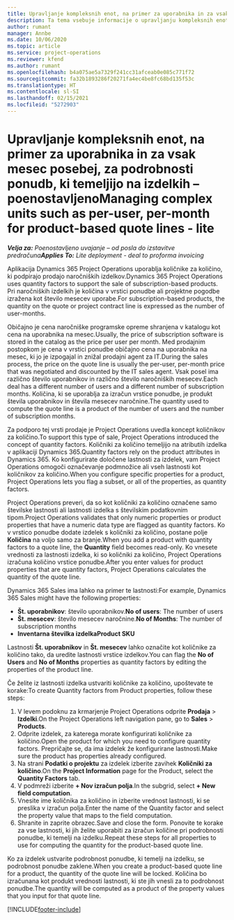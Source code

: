 ```yaml
---
title: Upravljanje kompleksnih enot, na primer za uporabnika in za vsak mesec posebej, za podrobnosti ponudb, ki temeljijo na izdelkih – poenostavljeno
description: Ta tema vsebuje informacije o upravljanju kompleksnih enot za podrobnosti ponudb, ki temeljijo na izdelkih.
author: rumant
manager: Annbe
ms.date: 10/06/2020
ms.topic: article
ms.service: project-operations
ms.reviewer: kfend
ms.author: rumant
ms.openlocfilehash: b4a075ae5a7329f241cc31afceab0e085c771f72
ms.sourcegitcommit: fa32b1893286f20271fa4ec4be8fc68bd135f53c
ms.translationtype: HT
ms.contentlocale: sl-SI
ms.lasthandoff: 02/15/2021
ms.locfileid: "5272903"
---
```

# <a name="managing-complex-units-such-as-per-user-per-month-for-product-based-quote-lines---lite"></a><span data-ttu-id="9bbcd-103">Upravljanje kompleksnih enot, na primer za uporabnika in za vsak mesec posebej, za podrobnosti ponudb, ki temeljijo na izdelkih – poenostavljeno</span><span class="sxs-lookup"><span data-stu-id="9bbcd-103">Managing complex units such as per-user, per-month for product-based quote lines - lite</span></span>

<span data-ttu-id="9bbcd-104">_**Velja za:** Poenostavljeno uvajanje – od posla do izstavitve predračuna_</span><span class="sxs-lookup"><span data-stu-id="9bbcd-104">_**Applies To:** Lite deployment - deal to proforma invoicing_</span></span>

<span data-ttu-id="9bbcd-105">Aplikacija Dynamics 365 Project Operations uporablja količnike za količino, ki podpirajo prodajo naročniških izdelkov.</span><span class="sxs-lookup"><span data-stu-id="9bbcd-105">Dynamics 365 Project Operations uses quantity factors to support the sale of subscription-based products.</span></span> <span data-ttu-id="9bbcd-106">Pri naročniških izdelkih je količina v vrstici ponudbe ali projektne pogodbe izražena kot število mesecev uporabe.</span><span class="sxs-lookup"><span data-stu-id="9bbcd-106">For subscription-based products, the quantity on the quote or project contract line is expressed as the number of user-months.</span></span>

<span data-ttu-id="9bbcd-107">Običajno je cena naročniške programske opreme shranjena v katalogu kot cena na uporabnika na mesec.</span><span class="sxs-lookup"><span data-stu-id="9bbcd-107">Usually, the price of subscription software is stored in the catalog as the price per user per month.</span></span> <span data-ttu-id="9bbcd-108">Med prodajnim postopkom je cena v vrstici ponudbe običajno cena na uporabnika na mesec, ki jo je izpogajal in znižal prodajni agent za IT.</span><span class="sxs-lookup"><span data-stu-id="9bbcd-108">During the sales process, the price on the quote line is usually the per-user, per-month price that was negotiated and discounted by the IT sales agent.</span></span> <span data-ttu-id="9bbcd-109">Vsak posel ima različno število uporabnikov in različno število naročniških mesecev.</span><span class="sxs-lookup"><span data-stu-id="9bbcd-109">Each deal has a different number of users and a different number of subscription months.</span></span> <span data-ttu-id="9bbcd-110">Količina, ki se uporablja za izračun vrstice ponudbe, je produkt števila uporabnikov in števila mesecev naročnine.</span><span class="sxs-lookup"><span data-stu-id="9bbcd-110">The quantity used to compute the quote line is a product of the number of users and the number of subscription months.</span></span>

<span data-ttu-id="9bbcd-111">Za podporo tej vrsti prodaje je Project Operations uvedla koncept količnikov za količino.</span><span class="sxs-lookup"><span data-stu-id="9bbcd-111">To support this type of sale, Project Operations introduced the concept of quantity factors.</span></span> <span data-ttu-id="9bbcd-112">Količniki za količino temeljijo na atributih izdelka v aplikaciji Dynamics 365.</span><span class="sxs-lookup"><span data-stu-id="9bbcd-112">Quantity factors rely on the product attributes in Dynamics 365.</span></span> <span data-ttu-id="9bbcd-113">Ko konfigurirate določene lastnosti za izdelek, vam Project Operations omogoči označevanje podmnožice ali vseh lastnosti kot količnikov za količino.</span><span class="sxs-lookup"><span data-stu-id="9bbcd-113">When you configure specific properties for a product, Project Operations lets you flag a subset, or all of the properties, as quantity factors.</span></span>

<span data-ttu-id="9bbcd-114">Project Operations preveri, da so kot količniki za količino označene samo številske lastnosti ali lastnosti izdelka s številskim podatkovnim tipom.</span><span class="sxs-lookup"><span data-stu-id="9bbcd-114">Project Operations validates that only numeric properties or product properties that have a numeric data type are flagged as quantity factors.</span></span> <span data-ttu-id="9bbcd-115">Ko v vrstico ponudbe dodate izdelek s količniki za količino, postane polje **Količina** na voljo samo za branje.</span><span class="sxs-lookup"><span data-stu-id="9bbcd-115">When you add a product with quantity factors to a quote line, the **Quantity** field becomes read-only.</span></span> <span data-ttu-id="9bbcd-116">Ko vnesete vrednosti za lastnosti izdelka, ki so količniki za količino, Project Operations izračuna količino vrstice ponudbe.</span><span class="sxs-lookup"><span data-stu-id="9bbcd-116">After you enter values for product properties that are quantity factors, Project Operations calculates the quantity of the quote line.</span></span>

<span data-ttu-id="9bbcd-117">Dynamics 365 Sales ima lahko na primer te lastnosti:</span><span class="sxs-lookup"><span data-stu-id="9bbcd-117">For example, Dynamics 365 Sales might have the following properties:</span></span>

- <span data-ttu-id="9bbcd-118">**Št. uporabnikov**: število uporabnikov.</span><span class="sxs-lookup"><span data-stu-id="9bbcd-118">**No of users**: The number of users</span></span>
- <span data-ttu-id="9bbcd-119">**Št. mesecev**: število mesecev naročnine.</span><span class="sxs-lookup"><span data-stu-id="9bbcd-119">**No of Months**: The number of subscription months</span></span>
- <span data-ttu-id="9bbcd-120">**Inventarna številka izdelka**</span><span class="sxs-lookup"><span data-stu-id="9bbcd-120">**Product SKU**</span></span>

<span data-ttu-id="9bbcd-121">Lastnosti **Št. uporabnikov** in **Št. mesecev** lahko označite kot količnike za količino tako, da uredite lastnosti vrstice izdelkov.</span><span class="sxs-lookup"><span data-stu-id="9bbcd-121">You can flag the **No of Users** and **No of Months** properties as quantity factors by editing the properties of the product line.</span></span>

<span data-ttu-id="9bbcd-122">Če želite iz lastnosti izdelka ustvariti količnike za količino, upoštevate te korake:</span><span class="sxs-lookup"><span data-stu-id="9bbcd-122">To create Quantity factors from Product properties, follow these steps:</span></span>

1. <span data-ttu-id="9bbcd-123">V levem podoknu za krmarjenje Project Operations odprite **Prodaja** > **Izdelki**.</span><span class="sxs-lookup"><span data-stu-id="9bbcd-123">On the Project Operations left navigation pane, go to **Sales** > **Products**.</span></span>
2. <span data-ttu-id="9bbcd-124">Odprite izdelek, za katerega morate konfigurirati količnike za količino.</span><span class="sxs-lookup"><span data-stu-id="9bbcd-124">Open the product for which you need to configure quantity factors.</span></span> <span data-ttu-id="9bbcd-125">Prepričajte se, da ima izdelek že konfigurirane lastnosti.</span><span class="sxs-lookup"><span data-stu-id="9bbcd-125">Make sure the product has properties already configured.</span></span>
3. <span data-ttu-id="9bbcd-126">Na strani **Podatki o projektu** za izdelek izberite zavihek **Količniki za količino**.</span><span class="sxs-lookup"><span data-stu-id="9bbcd-126">On the **Project Information** page for the Product, select the **Quantity Factors** tab.</span></span>
4. <span data-ttu-id="9bbcd-127">V podmreži izberite **+ Nov izračun polja**.</span><span class="sxs-lookup"><span data-stu-id="9bbcd-127">In the subgrid, select **+ New field computation**.</span></span>
5. <span data-ttu-id="9bbcd-128">Vnesite ime količnika za količino in izberite vrednost lastnosti, ki se preslika v izračun polja.</span><span class="sxs-lookup"><span data-stu-id="9bbcd-128">Enter the name of the Quantity factor and select the property value that maps to the field computation.</span></span>
6. <span data-ttu-id="9bbcd-129">Shranite in zaprite obrazec.</span><span class="sxs-lookup"><span data-stu-id="9bbcd-129">Save and close the form.</span></span> <span data-ttu-id="9bbcd-130">Ponovite te korake za vse lastnosti, ki jih želite uporabiti za izračun količine pri podrobnosti ponudbe, ki temelji na izdelku.</span><span class="sxs-lookup"><span data-stu-id="9bbcd-130">Repeat these steps for all properties to use for computing the quantity for the product-based quote line.</span></span>

<span data-ttu-id="9bbcd-131">Ko za izdelek ustvarite podrobnost ponudbe, ki temelji na izdelku, se podrobnost ponudbe zaklene.</span><span class="sxs-lookup"><span data-stu-id="9bbcd-131">When you create a product-based quote line for a product, the quantity of the quote line will be locked.</span></span> <span data-ttu-id="9bbcd-132">Količina bo izračunana kot produkt vrednosti lastnosti, ki ste jih vnesli za to podrobnost ponudbe.</span><span class="sxs-lookup"><span data-stu-id="9bbcd-132">The quantity will be computed as a product of the property values that you input for that quote line.</span></span>


[!INCLUDE[footer-include](../../includes/footer-banner.md)]